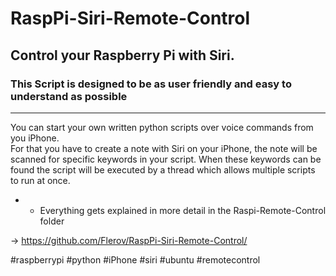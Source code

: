 # RaspPi-Siri-Remote-Control

## Control your Raspberry Pi with Siri.

### This Script is designed to be as user friendly and easy to understand as possible
-----------------------------------------------------------------------------------------------------------------------------
                                                            

You can start your own written python scripts over voice commands from you iPhone.                                         
For that you have to create a note with Siri on your iPhone, the note will be scanned for specific keywords in your script.
When these keywords can be found the script will be executed by a thread which allows multiple scripts to run at once.     

* * Everything gets explained in more detail in the Raspi-Remote-Control folder

-> https://github.com/Flerov/RaspPi-Siri-Remote-Control/

#raspberrypi #python #iPhone #siri #ubuntu #remotecontrol 
